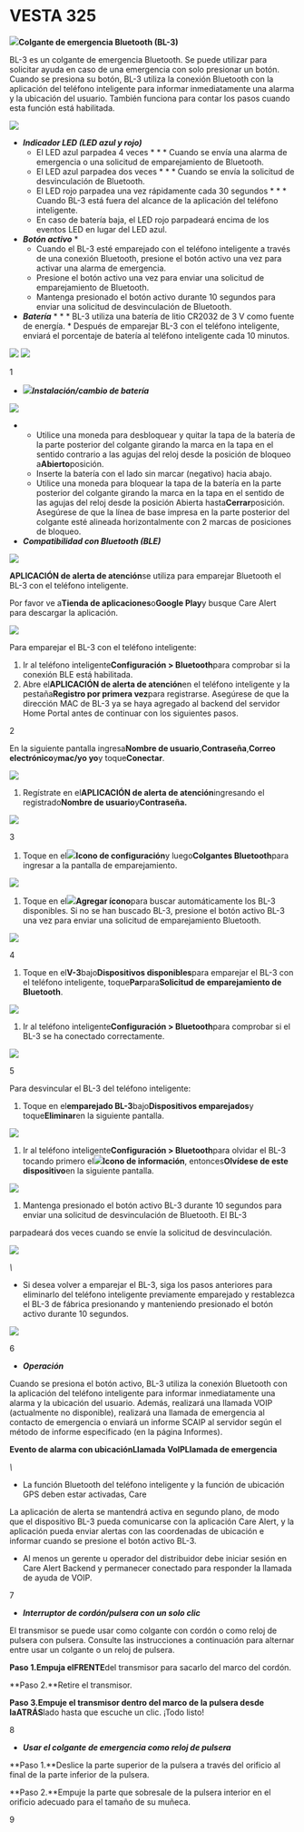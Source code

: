 # VESTA 325

![](<.gitbook/assets/0 (106).jpeg>)**Colgante de emergencia Bluetooth (BL-3)**

BL-3 es un colgante de emergencia Bluetooth. Se puede utilizar para solicitar ayuda en caso de una emergencia con solo presionar un botón. Cuando se presiona su botón, BL-3 utiliza la conexión Bluetooth con la aplicación del teléfono inteligente para informar inmediatamente una alarma y la ubicación del usuario. También funciona para contar los pasos cuando esta función está habilitada.

![](<.gitbook/assets/1 (75).png>)

* _**Indicador LED (LED azul y rojo)**_
  * El LED azul parpadea 4 veces
    *
      *
        * Cuando se envía una alarma de emergencia o una solicitud de emparejamiento de Bluetooth.
  * El LED azul parpadea dos veces
    *
      *
        * Cuando se envía la solicitud de desvinculación de Bluetooth.
  * El LED rojo parpadea una vez rápidamente cada 30 segundos
    *
      *
        * Cuando BL-3 está fuera del alcance de la aplicación del teléfono inteligente.
  * En caso de batería baja, el LED rojo parpadeará encima de los eventos LED en lugar del LED azul.
* _**Botón activo**_
  *
    * Cuando el BL-3 esté emparejado con el teléfono inteligente a través de una conexión Bluetooth, presione el botón activo una vez para activar una alarma de emergencia.
    * Presione el botón activo una vez para enviar una solicitud de emparejamiento de Bluetooth.
    * Mantenga presionado el botón activo durante 10 segundos para enviar una solicitud de desvinculación de Bluetooth.
* _**Batería**_
  *
    *
      * BL-3 utiliza una batería de litio CR2032 de 3 V como fuente de energía.
      * Después de emparejar BL-3 con el teléfono inteligente, enviará el porcentaje de batería al teléfono inteligente cada 10 minutos.

![](<.gitbook/assets/2 (84).png>) ![](<.gitbook/assets/3 (82).png>)

1

* ![](<.gitbook/assets/4 (86).png>)_**Instalación/cambio de batería**_

![](<.gitbook/assets/5 (85).png>)

*
  * Utilice una moneda para desbloquear y quitar la tapa de la batería de la parte posterior del colgante girando la marca en la tapa en el sentido contrario a las agujas del reloj desde la posición de bloqueo a**Abierto**posición.
  * Inserte la batería con el lado sin marcar (negativo) hacia abajo.
  * Utilice una moneda para bloquear la tapa de la batería en la parte posterior del colgante girando la marca en la tapa en el sentido de las agujas del reloj desde la posición Abierta hasta**Cerrar**posición. Asegúrese de que la línea de base impresa en la parte posterior del colgante esté alineada horizontalmente con 2 marcas de posiciones de bloqueo.
* _**Compatibilidad con Bluetooth (BLE)**_

![](<.gitbook/assets/6 (65).png>)

**APLICACIÓN de alerta de atención**se utiliza para emparejar Bluetooth el BL-3 con el teléfono inteligente.

Por favor ve a**Tienda de aplicaciones**o**Google Play**y busque Care Alert para descargar la aplicación.

![](<.gitbook/assets/7 (49).jpeg>)

Para emparejar el BL-3 con el teléfono inteligente:

1. Ir al teléfono inteligente**Configuración > Bluetooth**para comprobar si la conexión BLE está habilitada.
2. Abre el**APLICACIÓN de alerta de atención**en el teléfono inteligente y la pestaña**Registro por primera vez**para registrarse. Asegúrese de que la dirección MAC de BL-3 ya se haya agregado al backend del servidor Home Portal antes de continuar con los siguientes pasos.

2

En la siguiente pantalla ingresa**Nombre de usuario**,**Contraseña**,**Correo electrónico**y**mac/yo yo**y toque**Conectar**.

![](<.gitbook/assets/8 (59).png>)

1. Regístrate en el**APLICACIÓN de alerta de atención**ingresando el registrado**Nombre de usuario**y**Contraseña.**

![](<.gitbook/assets/9 (54).png>)

3

1. Toque en el![](<.gitbook/assets/10 (26).jpeg>)**Icono de configuración**y luego**Colgantes Bluetooth**para ingresar a la pantalla de emparejamiento.

![](<.gitbook/assets/11 (46).png>)

1. Toque en el![](<.gitbook/assets/12 (28).jpeg>)**Agregar ícono**para buscar automáticamente los BL-3 disponibles. Si no se han buscado BL-3, presione el botón activo BL-3 una vez para enviar una solicitud de emparejamiento Bluetooth.

![](<.gitbook/assets/13 (37).png>)

4

1. Toque en el**V-3**bajo**Dispositivos disponibles**para emparejar el BL-3 con el teléfono inteligente, toque**Par**para**Solicitud de emparejamiento de Bluetooth**.

![](<.gitbook/assets/14 (37).png>)

1. Ir al teléfono inteligente**Configuración > Bluetooth**para comprobar si el BL-3 se ha conectado correctamente.

![](<.gitbook/assets/15 (36).png>)

5

Para desvincular el BL-3 del teléfono inteligente:

1. Toque en el**emparejado BL-3**bajo**Dispositivos emparejados**y toque**Eliminar**en la siguiente pantalla.

![](<.gitbook/assets/16 (38).png>)

1. Ir al teléfono inteligente**Configuración > Bluetooth**para olvidar el BL-3 tocando primero el![](<.gitbook/assets/17 (22).jpeg>)**Icono de información**, entonces**Olvídese de este dispositivo**en la siguiente pantalla.

![](<.gitbook/assets/18 (36).png>)

1. Mantenga presionado el botón activo BL-3 durante 10 segundos para enviar una solicitud de desvinculación de Bluetooth. El BL-3

parpadeará dos veces cuando se envíe la solicitud de desvinculación.

![](<.gitbook/assets/19 (36).png>)

_\\_

* Si desea volver a emparejar el BL-3, siga los pasos anteriores para eliminarlo del teléfono inteligente previamente emparejado y restablezca el BL-3 de fábrica presionando y manteniendo presionado el botón activo durante 10 segundos.

![](<.gitbook/assets/20 (18).jpeg>)

6

* _**Operación**_

Cuando se presiona el botón activo, BL-3 utiliza la conexión Bluetooth con la aplicación del teléfono inteligente para informar inmediatamente una alarma y la ubicación del usuario. Además, realizará una llamada VOIP (actualmente no disponible), realizará una llamada de emergencia al contacto de emergencia o enviará un informe SCAIP al servidor según el método de informe especificado (en la página Informes).

**Evento de alarma con ubicaciónLlamada VoIPLlamada de emergencia**

_\\_

* La función Bluetooth del teléfono inteligente y la función de ubicación GPS deben estar activadas, Care

La aplicación de alerta se mantendrá activa en segundo plano, de modo que el dispositivo BL-3 pueda comunicarse con la aplicación Care Alert, y la aplicación pueda enviar alertas con las coordenadas de ubicación e informar cuando se presione el botón activo BL-3.

* Al menos un gerente u operador del distribuidor debe iniciar sesión en Care Alert Backend y permanecer conectado para responder la llamada de ayuda de VOIP.

7

* _**Interruptor de cordón/pulsera con un solo clic**_

El transmisor se puede usar como colgante con cordón o como reloj de pulsera con pulsera. Consulte las instrucciones a continuación para alternar entre usar un colgante o un reloj de pulsera.

**Paso 1.Empuja elFRENTE**del transmisor para sacarlo del marco del cordón.

\*\*Paso 2.\*\*Retire el transmisor.

**Paso 3.Empuje el transmisor dentro del marco de la pulsera desde laATRÁS**lado hasta que escuche un clic. ¡Todo listo!

8

* _**Usar el colgante de emergencia como reloj de pulsera**_

\*\*Paso 1.\*\*Deslice la parte superior de la pulsera a través del orificio al final de la parte inferior de la pulsera.

\*\*Paso 2.\*\*Empuje la parte que sobresale de la pulsera interior en el orificio adecuado para el tamaño de su muñeca.

9

